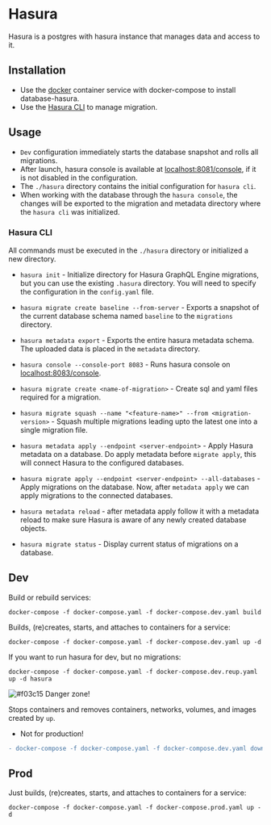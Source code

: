 # Hasura

Hasura is a postgres with hasura instance that manages data and access to it.

## Installation

* Use the [docker](https://www.docker.com) container service with docker-compose to install database-hasura.
* Use the [Hasura CLI](https://hasura.io/docs/1.0/graphql/manual/hasura-cli/install-hasura-cli.html#install-hasura-cli) to manage migration.

## Usage

* ```Dev``` configuration immediately starts the database snapshot and rolls all migrations.
* After launch, hasura console is available at [localhost:8081/console](localhost:8081/console), if it is not disabled in the configuration.
* The ```./hasura``` directory contains the initial configuration for ```hasura cli```.
* When working with the database through the ```hasura console```, the changes will be exported to the migration and metadata directory where the ```hasura cli``` was initialized.

### Hasura CLI

All commands must be executed in the ```./hasura``` directory or initialized a new directory.

* ```hasura init``` - Initialize directory for Hasura GraphQL Engine migrations, but you can use the existing ```.hasura``` directory. You will need to specify the configuration in the ```config.yaml``` file.

* ```hasura migrate create baseline --from-server``` - Exports a snapshot of the current database schema named ```baseline``` to the ```migrations``` directory.

* ```hasura metadata export``` - Exports the entire hasura metadata schema. The uploaded data is placed in the ```metadata``` directory.

* ```hasura console --console-port 8083``` - Runs hasura console on [localhost:8083/console](localhost:8083/console).

* ```hasura migrate create <name-of-migration>``` - Create sql and yaml files required for a migration.

* ```hasura migrate squash --name "<feature-name>" --from <migration-version>``` - Squash multiple migrations leading upto the latest one into a single migration file.

* ```hasura metadata apply --endpoint <server-endpoint>``` - Apply Hasura metadata on a database. Do apply metadata before ```migrate apply```, this will connect Hasura to the configured databases.

* ```hasura migrate apply --endpoint <server-endpoint> --all-databases``` - Apply migrations on the database. Now, after ```metadata apply``` we can apply migrations to the connected databases.

* ```hasura metadata reload``` - after metadata apply follow it with a metadata reload to make sure Hasura is aware of any newly created database objects.

* ```hasura migrate status``` - Display current status of migrations on a database.

## Dev

Build or rebuild services:
```
docker-compose -f docker-compose.yaml -f docker-compose.dev.yaml build
```
Builds, (re)creates, starts, and attaches to containers for a service:
```
docker-compose -f docker-compose.yaml -f docker-compose.dev.yaml up -d
```

If you want to run hasura for dev, but no migrations:
```
docker-compose -f docker-compose.yaml -f docker-compose.dev.reup.yaml up -d hasura
```

![#f03c15](https://via.placeholder.com/15/f03c15/000000?text=+) Danger zone!

Stops containers and removes containers, networks, volumes, and images
created by `up`.

* Not for production!

```diff
- docker-compose -f docker-compose.yaml -f docker-compose.dev.yaml down -v
```

## Prod

Just builds, (re)creates, starts, and attaches to containers for a service:

```
docker-compose -f docker-compose.yaml -f docker-compose.prod.yaml up -d
```
